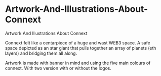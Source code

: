 # Artwork-And-Illustrations-About-Connext
Artwork And Illustrations About Connext

Connext felt like a centarpiece of a huge and wast WEB3 space. A safe space depicted as an star giant that pulls together an array of planets (eth layers) and bridging them all along.

Artwork is made with banner in mind and using the five main colours of connext. With two version with or without the logos.
